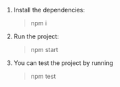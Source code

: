 1. Install the dependencies:

   > npm i

2. Run the project:

   > npm start

3. You can test the project by running
   > npm test
   > <br>
